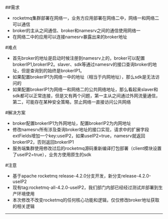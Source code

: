 ##需求

* rocketmq集群部署在网络一，业务方应用部署在网络二中，网络一和网络二可以通信
* broker的主从之间通信、broker和namesrv之间的通信使用网络一
* 在网络二中的应用可以连接namesrv暴露出来的broker地址

#难点

* 首先broker的地址是启动时候注册到namesrv上的，broker可以配置brokerIP1,brokerIP2。slaver、sdk等通过namesrv的接口查询broker的地址，但是查询到的始终是brokerIP1。
* 如果配置brokerIP1为网络一中的地址（相当于内网地址），那么sdk是无法访问的
* 如果配置brokerIP1为网络一和网络二的公共网络地址，那么看起来slaver和sdk都可以正常连接，但是又有两个问题，第一主从之间通过外网流量通信，第二，可能存在某种安全策略，禁止网络一直接访问公共网络

#解决方案
* broker配置brokerIP1为外网地址，配置brokerIP2为内网地址
* 修改namesrv所有涉及查询broker地址的接口实现，请求中的扩展字段extFields增加一个key:useIP2，如果useIP2=true，namesrv就返回brokerIP2，否则返回brokerIP1
* 服务端集群使用修改过后的rocketmq源码重新编译打包部署（client模块设置了useIP2=true），业务方使用原生的sdk

#注意
* 基于apache rocketmq release-4.2.0分支开发，新分支release-4.2.0-useIP2
* 现有tag:rocketmq-all-4.2.0-useIP2，我们部门内部已经经过测试并部署到生产环境使用
* 本次修改不改变rocketmq的任何核心功能和逻辑，仅仅修改broker地址获取的相关逻辑

-----
